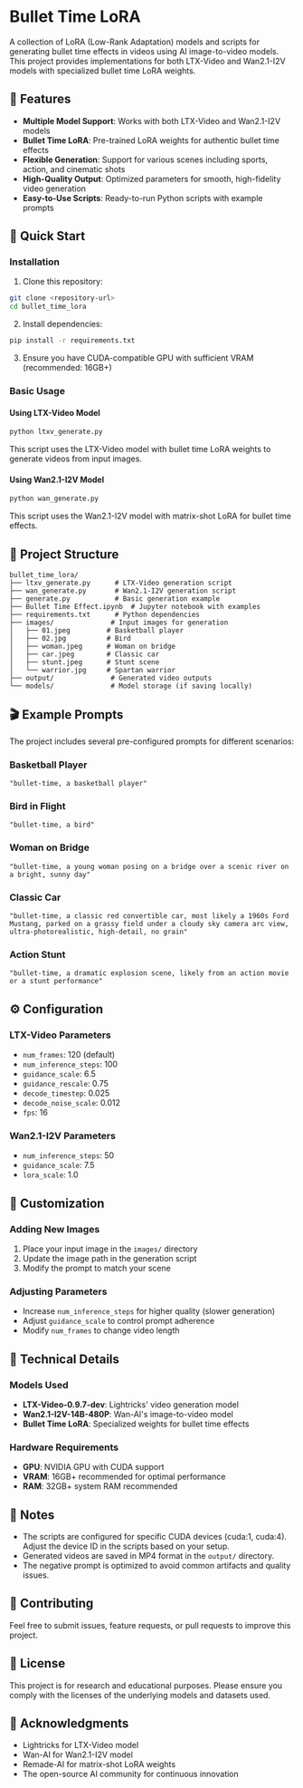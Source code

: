 # Bullet Time LoRA

A collection of LoRA (Low-Rank Adaptation) models and scripts for generating bullet time effects in videos using AI image-to-video models. This project provides implementations for both LTX-Video and Wan2.1-I2V models with specialized bullet time LoRA weights.

## 🎯 Features

- **Multiple Model Support**: Works with both LTX-Video and Wan2.1-I2V models
- **Bullet Time LoRA**: Pre-trained LoRA weights for authentic bullet time effects
- **Flexible Generation**: Support for various scenes including sports, action, and cinematic shots
- **High-Quality Output**: Optimized parameters for smooth, high-fidelity video generation
- **Easy-to-Use Scripts**: Ready-to-run Python scripts with example prompts

## 🚀 Quick Start

### Installation

1. Clone this repository:
```bash
git clone <repository-url>
cd bullet_time_lora
```

2. Install dependencies:
```bash
pip install -r requirements.txt
```

3. Ensure you have CUDA-compatible GPU with sufficient VRAM (recommended: 16GB+)

### Basic Usage

#### Using LTX-Video Model

```python
python ltxv_generate.py
```

This script uses the LTX-Video model with bullet time LoRA weights to generate videos from input images.

#### Using Wan2.1-I2V Model

```python
python wan_generate.py
```

This script uses the Wan2.1-I2V model with matrix-shot LoRA for bullet time effects.

## 📁 Project Structure

```
bullet_time_lora/
├── ltxv_generate.py      # LTX-Video generation script
├── wan_generate.py       # Wan2.1-I2V generation script
├── generate.py           # Basic generation example
├── Bullet Time Effect.ipynb  # Jupyter notebook with examples
├── requirements.txt      # Python dependencies
├── images/              # Input images for generation
│   ├── 01.jpeg         # Basketball player
│   ├── 02.jpg          # Bird
│   ├── woman.jpeg      # Woman on bridge
│   ├── car.jpeg        # Classic car
│   ├── stunt.jpeg      # Stunt scene
│   └── warrior.jpg     # Spartan warrior
├── output/              # Generated video outputs
└── models/              # Model storage (if saving locally)
```

## 🎬 Example Prompts

The project includes several pre-configured prompts for different scenarios:

### Basketball Player
```
"bullet-time, a basketball player"
```

### Bird in Flight
```
"bullet-time, a bird"
```

### Woman on Bridge
```
"bullet-time, a young woman posing on a bridge over a scenic river on a bright, sunny day"
```

### Classic Car
```
"bullet-time, a classic red convertible car, most likely a 1960s Ford Mustang, parked on a grassy field under a cloudy sky camera arc view, ultra-photorealistic, high-detail, no grain"
```

### Action Stunt
```
"bullet-time, a dramatic explosion scene, likely from an action movie or a stunt performance"
```

## ⚙️ Configuration

### LTX-Video Parameters
- `num_frames`: 120 (default)
- `num_inference_steps`: 100
- `guidance_scale`: 6.5
- `guidance_rescale`: 0.75
- `decode_timestep`: 0.025
- `decode_noise_scale`: 0.012
- `fps`: 16

### Wan2.1-I2V Parameters
- `num_inference_steps`: 50
- `guidance_scale`: 7.5
- `lora_scale`: 1.0

## 🎨 Customization

### Adding New Images
1. Place your input image in the `images/` directory
2. Update the image path in the generation script
3. Modify the prompt to match your scene

### Adjusting Parameters
- Increase `num_inference_steps` for higher quality (slower generation)
- Adjust `guidance_scale` to control prompt adherence
- Modify `num_frames` to change video length

## 🔧 Technical Details

### Models Used
- **LTX-Video-0.9.7-dev**: Lightricks' video generation model
- **Wan2.1-I2V-14B-480P**: Wan-AI's image-to-video model
- **Bullet Time LoRA**: Specialized weights for bullet time effects

### Hardware Requirements
- **GPU**: NVIDIA GPU with CUDA support
- **VRAM**: 16GB+ recommended for optimal performance
- **RAM**: 32GB+ system RAM recommended

## 📝 Notes

- The scripts are configured for specific CUDA devices (cuda:1, cuda:4). Adjust the device ID in the scripts based on your setup.
- Generated videos are saved in MP4 format in the `output/` directory.
- The negative prompt is optimized to avoid common artifacts and quality issues.

## 🤝 Contributing

Feel free to submit issues, feature requests, or pull requests to improve this project.

## 📄 License

This project is for research and educational purposes. Please ensure you comply with the licenses of the underlying models and datasets used.

## 🙏 Acknowledgments

- Lightricks for LTX-Video model
- Wan-AI for Wan2.1-I2V model
- Remade-AI for matrix-shot LoRA weights
- The open-source AI community for continuous innovation 